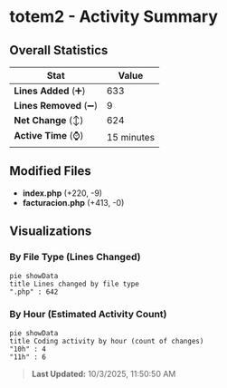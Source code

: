 # totem2 - Activity Summary 

## Overall Statistics

| Stat                   | Value                                                             |
| ---------------------- | ----------------------------------------------------------------- |
| **Lines Added** (➕)   | 633                                          |
| **Lines Removed** (➖) | 9                                        |
| **Net Change** (↕)    | 624                |
| **Active Time** (⌚)   | 15 minutes |


## Modified Files
- **index.php** (+220, -9)
- **facturacion.php** (+413, -0)

## Visualizations

### By File Type (Lines Changed)

```mermaid
pie showData
title Lines changed by file type
".php" : 642
```

### By Hour (Estimated Activity Count)

```mermaid
pie showData
title Coding activity by hour (count of changes)
"10h" : 4
"11h" : 6
```


> **Last Updated:** 10/3/2025, 11:50:50 AM